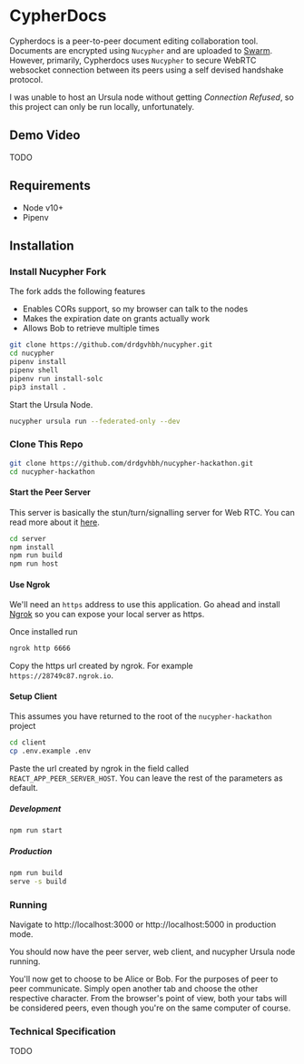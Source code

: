 # CypherDocs

Cypherdocs is a peer-to-peer document editing collaboration tool. Documents are encrypted using `Nucypher` and are uploaded to [Swarm](https://swarm-gateways.net/). However, primarily, Cypherdocs uses `Nucypher` to secure WebRTC websocket connection between its peers using a self devised handshake protocol.

I was unable to host an Ursula node without getting <i>Connection Refused</i>, so this project can only be run locally, unfortunately.

## Demo Video

TODO

## Requirements

* Node v10+
* Pipenv

## Installation

### Install Nucypher Fork

The fork adds the following features

* Enables CORs support, so my browser can talk to the nodes
* Makes the expiration date on grants actually work
* Allows Bob to retrieve multiple times

```sh
git clone https://github.com/drdgvhbh/nucypher.git
cd nucypher
pipenv install
pipenv shell
pipenv run install-solc
pip3 install .
```

Start the Ursula Node.

```sh
nucypher ursula run --federated-only --dev
```

### Clone This Repo

```sh
git clone https://github.com/drdgvhbh/nucypher-hackathon.git
cd nucypher-hackathon
```

#### Start the Peer Server

This server is basically the stun/turn/signalling server for Web RTC. You can read more about it [here](https://developer.mozilla.org/en-US/docs/Web/API/WebRTC_API/Signaling_and_video_calling#The_signaling_server).

```sh
cd server
npm install
npm run build
npm run host
```

#### Use Ngrok

We'll need an `https` address to use this application. Go ahead and install [Ngrok](https://ngrok.com/) so you can expose your local server as https.

Once installed run

```sh
ngrok http 6666
```

Copy the https url created by ngrok. For example `https://28749c87.ngrok.io`.


#### Setup Client

This assumes you have returned to the root of the `nucypher-hackathon` project

```sh
cd client
cp .env.example .env
```

Paste the url created by ngrok in the field called `REACT_APP_PEER_SERVER_HOST`. You can leave the rest of the parameters as default.


##### Development

```sh
npm run start
```

##### Production

```sh
npm run build
serve -s build
```

### Running

Navigate to http://localhost:3000 or http://localhost:5000 in production mode.

You should now have the peer server, web client, and nucypher Ursula node running.

You'll now get to choose to be Alice or Bob. For the purposes of peer to peer communicate. Simply open another tab and choose the other respective character. From the browser's point of view, both your tabs will be considered peers, even though you're on the same computer of course.

### Technical Specification

TODO
